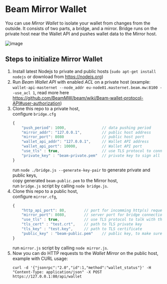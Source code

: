 # Beam Mirror Wallet

You can use _Mirror Wallet_ to isolate your wallet from changes from the outside. It consists of two parts, a bridge, and a mirror. Bridge runs on the private host near the Wallet API and pushes wallet data to the Mirror host.

![image](https://user-images.githubusercontent.com/1101448/59771578-ad400a00-92b2-11e9-9b1e-acfeec1af159.png)

## Steps to initialize Mirror Wallet
1. Install latest Nodejs to private and public hosts (`sudo apt-get install nodejs` or download from https://nodejs.org)
1. Run *Beam Wallet API* with enabled *ACL* on a private host  (example: `wallet-api-masternet --node_addr eu-node01.masternet.beam.mw:8100 --use_acl 1`, read more here https://github.com/BeamMW/beam/wiki/Beam-wallet-protocol-API#user-authorization)
1. Clone this repo to a private host,  
	configure `bridge.cfg` 
	``` js
	{
		"push_period": 1000,                // data pushing period
		"mirror_addr": "127.0.0.1",         // public host address
		"mirror_port": 8080                 // public host port
		"wallet_api_addr": "127.0.0.1",     // Wallet API address
		"wallet_api_port": 10000,           // Wallet API port
		"use_tls" : true,                   // use TLS protocol to connect to the Mirror
		"private_key" : "beam-private.pem"  // private key to sign all the messages with the Mirror
	}
	```
	run `node ./bridge.js --generate-key-pair` to generate private and public keys,  
	copy generated `beam-public.pem` to the Mirror host,  
	run `bridge.js` script by calling `node bridge.js`.
1. Clone this repo to a public host,  
	configure `mirror.cfg`, 
	``` js
	{
		"http_api_port": 80,        // port for incomming http(s) requests
		"mirror_port": 8080,        // server port for bridge connection
		"use_tls" : true,           // use TLS protocol to talk with the Bridge and HTTP clients
		"tls_cert" : "test.crt",    // path to TLS private key
		"tls_key" : "test.key",     // path to TLS certificate
		"public_key" : "beam-public.pem"	// public key, to make sure you have a conversation with your own Bridge
	}
	```
	run `mirror.js` script by calling `node mirror.js`.
1. Now you can do HTTP requests to the *Wallet Mirror* on the public host,  
	example with CURL usage: 
	```
	curl -d '{"jsonrpc":"2.0","id":1,"method":"wallet_status"}' -H "Content-Type: application/json" -X POST https://127.0.0.1:80/api/wallet
	```
